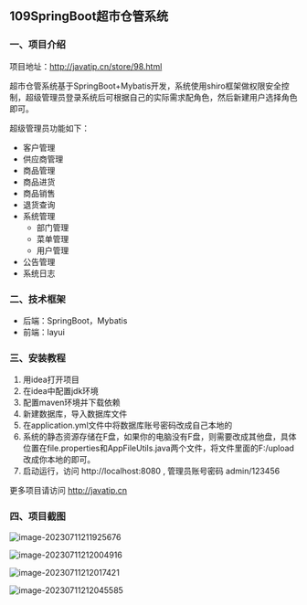 ## 109SpringBoot超市仓管系统

### 一、项目介绍

项目地址：http://javatip.cn/store/98.html

超市仓管系统基于SpringBoot+Mybatis开发，系统使用shiro框架做权限安全控制，超级管理员登录系统后可根据自己的实际需求配角色，然后新建用户选择角色即可。

超级管理员功能如下：

- 客户管理
- 供应商管理
- 商品管理
- 商品进货
- 商品销售
- 退货查询
- 系统管理
    - 部门管理
    - 菜单管理
    - 用户管理
- 公告管理
- 系统日志

### 二、技术框架

- 后端：SpringBoot，Mybatis
- 前端：layui

### 三、安装教程

1. 用idea打开项目
2. 在idea中配置jdk环境
3. 配置maven环境并下载依赖
4. 新建数据库，导入数据库文件
5. 在application.yml文件中将数据库账号密码改成自己本地的
6. 系统的静态资源存储在F盘，如果你的电脑没有F盘，则需要改成其他盘，具体位置在file.properties和AppFileUtils.java两个文件，将文件里面的F:/upload 改成你本地的即可。
7. 启动运行，访问 http://localhost:8080  , 管理员账号密码 admin/123456 

更多项目请访问 http://javatip.cn

### 四、项目截图

![image-20230711211925676](http://image.javatip.cn/bysj/20230711211925.png)

![image-20230711212004916](http://image.javatip.cn/bysj/20230711212005.png)

![image-20230711212017421](http://image.javatip.cn/bysj/20230711212017.png)

![image-20230711212045585](http://image.javatip.cn/bysj/20230711212045.png)
